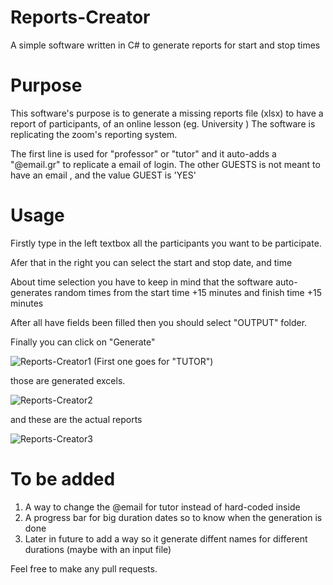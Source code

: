 # Reports-Creator
A simple software written in C# to generate reports for start and stop times

# Purpose

This software's purpose is to generate a missing reports file (xlsx) to have a report of participants, of an online lesson (eg. University )
The software is replicating the zoom's reporting system.

The first line is used for "professor" or "tutor" and it auto-adds a "@email.gr" to replicate a email of login.
The other GUESTS is not meant to have an email , and the value GUEST is 'YES'
 

# Usage
Firstly type in the left textbox all the participants you want to be participate. 

Afer that in the right you can select the start and stop date, and time

About time selection you have to keep in mind that the software auto-generates random times from the start time +15 minutes and finish time +15 minutes

After all have fields been filled then you should select "OUTPUT" folder.

Finally you can click on "Generate"


![Reports-Creator1](https://github.com/vagvalas/Reports-Creator/assets/19560574/acba4797-a08b-4630-b03c-94b72b626042)
(First one goes for "TUTOR")

those are generated excels.

![Reports-Creator2](https://github.com/vagvalas/Reports-Creator/assets/19560574/01bc2d5b-c80c-499a-8a0b-886948f7f64e)


and these are the actual reports 

![Reports-Creator3](https://github.com/vagvalas/Reports-Creator/assets/19560574/fb8e7c7b-b2ec-4e16-99d3-d8fd65f1e18e)


# To be added
1. A way to change the @email for tutor instead of hard-coded inside
2. A progress bar for big duration dates so to know when the generation is done
3. Later in future to add a way so it generate diffent names for different durations (maybe with an input file)

Feel free to make any pull requests.
